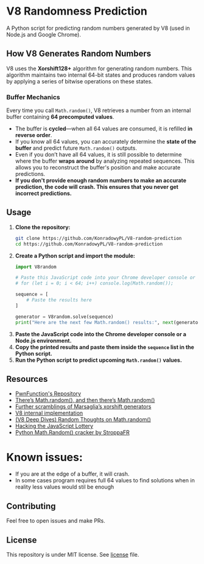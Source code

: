 # V8 Randomness Prediction  

A Python script for predicting random numbers generated by V8 (used in Node.js and Google Chrome).  

## How V8 Generates Random Numbers  

V8 uses the **Xorshift128+** algorithm for generating random numbers. This algorithm maintains two internal 64-bit states and produces random values by applying a series of bitwise operations on these states.  

### Buffer Mechanics  

Every time you call `Math.random()`, V8 retrieves a number from an internal buffer containing **64 precomputed values**.  

- The buffer is **cycled**—when all 64 values are consumed, it is refilled **in reverse order**.  
- If you know all 64 values, you can accurately determine the **state of the buffer** and predict future `Math.random()` outputs.  
- Even if you don’t have all 64 values, it is still possible to determine where the buffer **wraps around** by analyzing repeated sequences. This allows you to reconstruct the buffer's position and make accurate predictions.  
- **If you don't provide enough random numbers to make an accurate prediction, the code will crash. This ensures that you never get incorrect predictions.**  

## Usage  
1. **Clone the repository:**  
   ```sh
   git clone https://github.com/KonradowyPL/V8-random-prediction
   cd https://github.com/KonradowyPL/V8-random-prediction
   ```  
2. **Create a Python script and import the module:**  
   ```py
   import V8random

   # Paste this JavaScript code into your Chrome developer console or in Node.js:
   # for (let i = 0; i < 64; i++) console.log(Math.random());

   sequence = [
       # Paste the results here
   ]

   generator = V8random.solve(sequence)
   print("Here are the next few Math.random() results:", next(generator), next(generator), next(generator))
   ```  
3. **Paste the JavaScript code into the Chrome developer console or a Node.js environment.**  
4. **Copy the printed results and paste them inside the `sequence` list in the Python script.**  
5. **Run the Python script to predict upcoming `Math.random()` values.**  

## Resources
- [PwnFunction's Repository](https://github.com/PwnFunction/v8-randomness-predictor)
- [There’s Math.random(), and then there’s Math.random()](https://v8.dev/blog/math-random)
- [Further scramblings of Marsaglia’s xorshift generators](https://vigna.di.unimi.it/ftp/papers/xorshiftplus.pdf)
- [V8 internal implementation](https://chromium.googlesource.com/v8/v8.git/+/refs/heads/main/src/base/utils/)
- [(V8 Deep Dives) Random Thoughts on Math.random()](https://apechkurov.medium.com/v8-deep-dives-random-thoughts-on-math-random-fb155075e9e5)
- [Hacking the JavaScript Lottery](https://blog.securityevaluators.com/hacking-the-javascript-lottery-80cc437e3b7f)
- [Python Math.Random() cracker by StroppaFR](https://github.com/StroppaFR/mathrandomcrack)

# Known issues:
- If you are at the edge of a buffer, it will crash.
- In some cases program requires full 64 values to find solutions when in reality less values would stil be enough

## Contributing
Feel free to open issues and make PRs.

## License
This repository is under MIT license. See [license](./LICENSE) file.